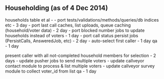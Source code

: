 ## Householding (as of 4 Dec 2014)
  households table et al - 
    - port tests/validations/methods/queries/db indices etc - 3 day
    - port last call caches, list uploads, queue caching (household/voter data) - 2 day
    - port blocked number jobs to update households instead of voters - 1 day
    - port call status persist jobs (PersistCalls, AnsweredJob, etc) - 2 day
    - auto-select first caller - 1 day
  qa - 1 day

  present caller with all not-completed household members for selection - 2 days
    - update pusher jobs to send multiple voters
    - update callveyor contact module to process & list multiple voters
    - update callveyor survey module to collect voter_id from list
  qa - 1 day
